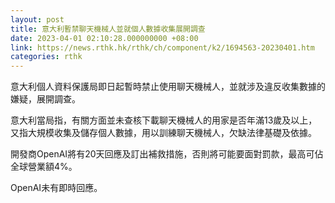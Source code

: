 ```yaml
---
layout: post
title: 意大利暫禁聊天機械人並就個人數據收集展開調查
date: 2023-04-01 02:10:28.000000000 +08:00
link: https://news.rthk.hk/rthk/ch/component/k2/1694563-20230401.htm
categories: rthk
---
```


意大利個人資料保護局即日起暫時禁止使用聊天機械人，並就涉及違反收集數據的嫌疑，展開調查。

意大利當局指，有關方面並未查核下載聊天機械人的用家是否年滿13歲及以上，又指大規模收集及儲存個人數據，用以訓練聊天機械人，欠缺法律基礎及依據。

開發商OpenAI將有20天回應及訂出補救措施，否則將可能要面對罰款，最高可佔全球營業額4%。

OpenAI未有即時回應。

